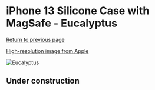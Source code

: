 # iPhone 13 Silicone Case with MagSafe - Eucalyptus

[Return to previous page](/iphone_13)

[High-resolution image from Apple](https://store.storeimages.cdn-apple.com/8756/as-images.apple.com/is/MN633?wid=4500&hei=4500&fmt=png)

<div style="width: 512px"><img src="/almost_uncompressed/MN633.webp" alt="Eucalyptus"></div>

## Under construction
